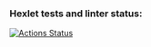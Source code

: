 ### Hexlet tests and linter status:
[![Actions Status](https://github.com/NeoSolution1998/php-project-lvl2/workflows/hexlet-check/badge.svg)](https://github.com/NeoSolution1998/php-project-lvl2/actions)